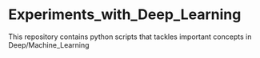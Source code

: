 # Experiments_with_Deep_Learning
This repository contains python scripts that tackles important concepts in Deep/Machine_Learning
